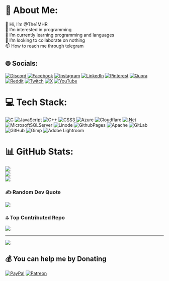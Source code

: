 # 💫 About Me:
👋 Hi, I’m @The1MHR<br>👀 I’m interested in programming<br>🌱 I’m currently learning programming and languages<br>💞️ I’m looking to collaborate on nothing<br>📫 How to reach me through telegram


## 🌐 Socials:
[![Discord](https://img.shields.io/badge/Discord-%237289DA.svg?logo=discord&logoColor=white)](https://discord.gg/https://discord.gg/qrMzE4xdRp) [![Facebook](https://img.shields.io/badge/Facebook-%231877F2.svg?logo=Facebook&logoColor=white)](https://facebook.com/ActualRifat) [![Instagram](https://img.shields.io/badge/Instagram-%23E4405F.svg?logo=Instagram&logoColor=white)](https://instagram.com/ActualRifat) [![LinkedIn](https://img.shields.io/badge/LinkedIn-%230077B5.svg?logo=linkedin&logoColor=white)](https://linkedin.com/in/ActualRifat) [![Pinterest](https://img.shields.io/badge/Pinterest-%23E60023.svg?logo=Pinterest&logoColor=white)](https://pinterest.com/ActualRifat) [![Quora](https://img.shields.io/badge/Quora-%23B92B27.svg?logo=Quora&logoColor=white)](https://quora.com/profile/the1mhr) [![Reddit](https://img.shields.io/badge/Reddit-%23FF4500.svg?logo=Reddit&logoColor=white)](https://reddit.com/user/the1mhr) [![Twitch](https://img.shields.io/badge/Twitch-%239146FF.svg?logo=Twitch&logoColor=white)](https://twitch.tv/the1mhr) [![X](https://img.shields.io/badge/X-black.svg?logo=X&logoColor=white)](https://x.com/ActualRifat) [![YouTube](https://img.shields.io/badge/YouTube-%23FF0000.svg?logo=YouTube&logoColor=white)](https://youtube.com/@The1-MHR) 

# 💻 Tech Stack:
![C](https://img.shields.io/badge/c-%2300599C.svg?style=for-the-badge&logo=c&logoColor=white) ![JavaScript](https://img.shields.io/badge/javascript-%23323330.svg?style=for-the-badge&logo=javascript&logoColor=%23F7DF1E) ![C++](https://img.shields.io/badge/c++-%2300599C.svg?style=for-the-badge&logo=c%2B%2B&logoColor=white) ![CSS3](https://img.shields.io/badge/css3-%231572B6.svg?style=for-the-badge&logo=css3&logoColor=white) ![Azure](https://img.shields.io/badge/azure-%230072C6.svg?style=for-the-badge&logo=microsoftazure&logoColor=white) ![Cloudflare](https://img.shields.io/badge/Cloudflare-F38020?style=for-the-badge&logo=Cloudflare&logoColor=white) ![.Net](https://img.shields.io/badge/.NET-5C2D91?style=for-the-badge&logo=.net&logoColor=white) ![MicrosoftSQLServer](https://img.shields.io/badge/Microsoft%20SQL%20Server-CC2927?style=for-the-badge&logo=microsoft%20sql%20server&logoColor=white) ![Linode](https://img.shields.io/badge/linode-00A95C?style=for-the-badge&logo=linode&logoColor=white) ![GithubPages](https://img.shields.io/badge/github%20pages-121013?style=for-the-badge&logo=github&logoColor=white) ![Apache](https://img.shields.io/badge/apache-%23D42029.svg?style=for-the-badge&logo=apache&logoColor=white) ![GitLab](https://img.shields.io/badge/gitlab-%23181717.svg?style=for-the-badge&logo=gitlab&logoColor=white) ![GitHub](https://img.shields.io/badge/github-%23121011.svg?style=for-the-badge&logo=github&logoColor=white) ![Gimp](https://img.shields.io/badge/Gimp-657D8B?style=for-the-badge&logo=gimp&logoColor=FFFFFF) ![Adobe Lightroom](https://img.shields.io/badge/Adobe%20Lightroom-31A8FF.svg?style=for-the-badge&logo=Adobe%20Lightroom&logoColor=white)
# 📊 GitHub Stats:
![](https://github-readme-stats.vercel.app/api?username=the1mhr&theme=default&hide_border=false&include_all_commits=true&count_private=true)<br/>
![](https://github-readme-streak-stats.herokuapp.com/?user=the1mhr&theme=default&hide_border=false)<br/>
![](https://github-readme-stats.vercel.app/api/top-langs/?username=the1mhr&theme=default&hide_border=false&include_all_commits=true&count_private=true&layout=compact)

### ✍️ Random Dev Quote
![](https://quotes-github-readme.vercel.app/api?type=horizontal&theme=radical)

### 🔝 Top Contributed Repo
![](https://github-contributor-stats.vercel.app/api?username=the1mhr&limit=5&theme=default&combine_all_yearly_contributions=true)

---
[![](https://visitcount.itsvg.in/api?id=the1mhr&icon=5&color=0)](https://visitcount.itsvg.in)

  ## 💰 You can help me by Donating
  [![PayPal](https://img.shields.io/badge/PayPal-00457C?style=for-the-badge&logo=paypal&logoColor=white)](https://paypal.me/the1mhr) [![Patreon](https://img.shields.io/badge/Patreon-F96854?style=for-the-badge&logo=patreon&logoColor=white)](https://patreon.com/the1mhr) 

  
<!-- Proudly created with GPRM ( https://gprm.itsvg.in ) -->
